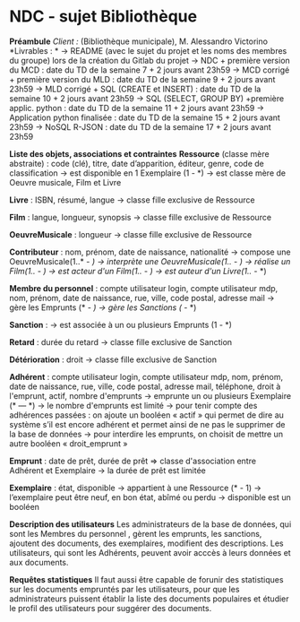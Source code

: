 # NDC - sujet Bibliothèque

**Préambule**
*Client :* (Bibliothèque municipale), M. Alessandro Victorino 
*Livrables : *
→ README (avec le sujet du projet et les noms des membres du groupe) lors de la création du Gitlab du projet
→ NDC + première version du MCD : date du TD de la semaine 7 + 2 jours avant 23h59
→ MCD corrigé + première version du MLD : date du TD de la semaine 9 + 2 jours avant 23h59
→ MLD corrigé + SQL (CREATE et INSERT) : date du TD de la semaine 10 + 2 jours avant 23h59
→ SQL (SELECT, GROUP BY) +première applic. python : date du TD de la semaine 11 + 2 jours avant 23h59
→ Application python finalisée : date du TD de la semaine 15 + 2 jours avant 23h59
→ NoSQL R-JSON : date du TD de la semaine 17 + 2 jours avant 23h59


**Liste des objets, associations et contraintes**
**Ressource** (classe mère abstraite) : code (clé), titre, date d’apparition, éditeur, genre, code de classification
→ est disponible en 1 Exemplaire (1 - *)
→ est classe mère de Oeuvre musicale, Film et Livre

**Livre** : ISBN, résumé, langue
→ classe fille exclusive de Ressource

**Film** : langue, longueur, synopsis
→ classe fille exclusive de Ressource

**OeuvreMusicale** : longueur
→ classe fille exclusive de Ressource

**Contributeur** : nom, prénom, date de naissance, nationalité
→ compose une OeuvreMusicale(1..* - *)
→ interprète une OeuvreMusicale(1..* - *) 
→ réalise un Film(1..* - *) 
→ est acteur d'un Film(1..* - *) 
→ est auteur d'un Livre(1..* - *) 

**Membre du personnel** : compte utilisateur login, compte utilisateur mdp, nom, prénom, date de naissance, rue, ville, code postal, adresse mail
→ gère les Emprunts (* - *)
→ gère les Sanctions (* - *) 

**Sanction** : 
→ est associée à un ou plusieurs Emprunts (1 - *)

**Retard** : durée du retard
→ classe fille exclusive de Sanction

**Détérioration** : droit
→ classe fille exclusive de Sanction

**Adhérent** : compte utilisateur login, compte utilisateur mdp, nom, prénom, date de naissance, rue, ville, code postal, adresse mail, téléphone, droit à l'emprunt, actif, nombre d'emprunts
→ emprunte un ou plusieurs Exemplaire (* — *)
→ le nombre d'emprunts est limité
→ pour tenir compte des adhérences passées : on ajoute un booléen « actif » qui permet de dire au système s’il est encore adhérent et permet ainsi de ne pas le supprimer de la base de données
→ pour interdire les emprunts, on choisit de mettre un autre booléen « droit_emprunt » 

**Emprunt** : date de prêt, durée de prêt
⇒ classe d'association entre Adhérent et Exemplaire
→ la durée de prêt est limitée

**Exemplaire** : état, disponible
→ appartient à une Ressource (* - 1)
→ l’exemplaire peut être neuf, en bon état, abîmé ou perdu
→ disponible est un booléen


**Description des utilisateurs**
Les administrateurs de la base de données, qui sont les Membres du personnel , gèrent les emprunts, les sanctions, ajoutent des documents, des exemplaires, modifient des descriptions. Les utilisateurs, qui sont les Adhérents, peuvent avoir acccès à leurs données et aux documents.


**Requêtes statistiques**
Il faut aussi être capable de forunir des statistiques sur les documents empruntés par les utilisateurs, pour que les administrateurs puissent établir la liste des documents populaires et étudier le profil des utilisateurs pour suggérer des documents.
